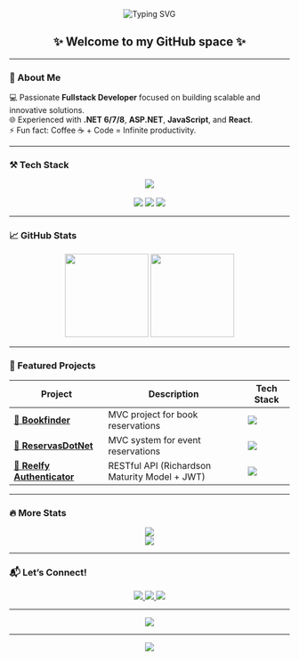 <div align="center">
  <img src="https://readme-typing-svg.herokuapp.com?font=Fira+Code&size=24&pause=1000&color=00F7FF&center=true&vCenter=true&width=500&lines=Hello%2C+my+name+is+Thiago;Welcome+to+my+GitHub+Profile!+🚀" alt="Typing SVG" />
</div>

<h2 align="center">✨ Welcome to my GitHub space ✨</h2>

---

### 🧠 About Me

💻 Passionate **Fullstack Developer** focused on building scalable and innovative solutions.  
🌐 Experienced with **.NET 6/7/8**, **ASP.NET**, **JavaScript**, and **React**.  
⚡ Fun fact: Coffee ☕ + Code = Infinite productivity.  

---

### ⚒️ Tech Stack

<div align="center">
  <img src="https://skillicons.dev/icons?i=cs,dotnet,azure,js,react,postgresql,git,github,visualstudio" /><br><br>
  <img src="https://img.shields.io/badge/.NET%20Core-512BD4?style=for-the-badge&logo=dotnet&logoColor=white" />
  <img src="https://img.shields.io/badge/React-61DAFB?style=for-the-badge&logo=react&logoColor=black" />
  <img src="https://img.shields.io/badge/SQL-336791?style=for-the-badge&logo=postgresql&logoColor=white" />
</div>

---

### 📈 GitHub Stats

<div align="center">
  <img src="https://github-readme-stats.vercel.app/api?username=Th1ago23&show_icons=true&theme=tokyonight&hide_border=true" height="150" />
  <img src="https://github-readme-stats.vercel.app/api/top-langs/?username=Th1ago23&layout=compact&theme=tokyonight&hide_border=true" height="150" />
</div>

---

### 🌟 Featured Projects

| Project | Description | Tech Stack |
|---------|-------------|------------|
| [📖 **Bookfinder**](https://github.com/Th1ago23/Daily-Task-API) | MVC project for book reservations | <img src="https://skillicons.dev/icons?i=cs,dotnet,postgresql,git,github" /> |
| [🪪 **ReservasDotNet**](https://github.com/Th1ago23/Auth-System) | MVC system for event reservations | <img src="https://skillicons.dev/icons?i=cs,dotnet,postgresql,git,github" /> |
| [📱 **Reelfy Authenticator**](https://github.com/Th1ago23/ReactNativeApp) | RESTful API (Richardson Maturity Model + JWT) | <img src="https://skillicons.dev/icons?i=cs,dotnet,postgresql,git,github,azure" /> |

---

### 🔥 More Stats

<div align="center">
  <img src="https://github-profile-summary-cards.vercel.app/api/cards/profile-details?username=Th1ago23&theme=tokyonight" /><br>
  <img src="https://github-readme-streak-stats.herokuapp.com?user=Th1ago23&theme=tokyonight&hide_border=true" />
</div>

---

### 📬 Let’s Connect!

<div align="center">
  <a href="mailto:thiago.peixots@gmail.com">
    <img src="https://img.shields.io/badge/-Gmail-EA4335?style=for-the-badge&logo=gmail&logoColor=white" />
  </a>
  <a href="https://www.linkedin.com/in/thiagopeixotosantos/">
    <img src="https://img.shields.io/badge/-LinkedIn-0A66C2?style=for-the-badge&logo=linkedin&logoColor=white" />
  </a>
  <a href="https://github.com/Th1ago23">
    <img src="https://img.shields.io/badge/-GitHub-181717?style=for-the-badge&logo=github&logoColor=white" />
  </a>
</div>

---

<div align="center">
  <img src="https://github-readme-activity-graph.vercel.app/graph?username=Th1ago23&theme=tokyo-night&hide_border=true" />
</div>

---

<div align="center">
  <img src="https://quotes-github-readme.vercel.app/api?type=horizontal&theme=tokyonight" />
</div>
